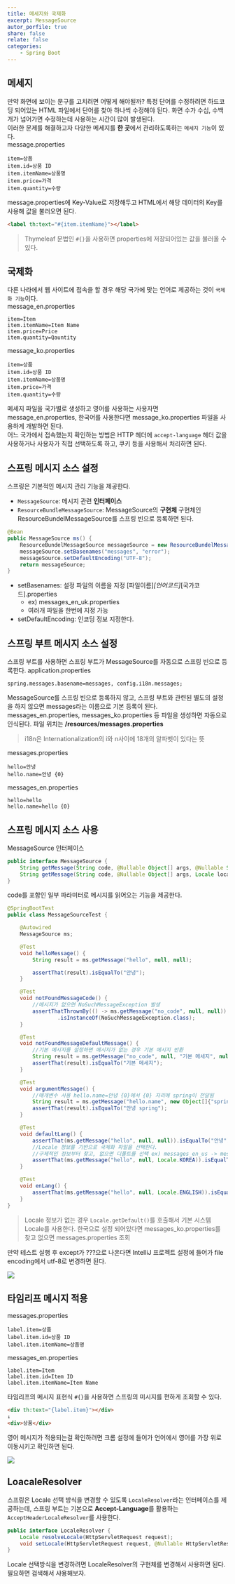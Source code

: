 ```yaml
---
title: 메세지와 국제화
excerpt: MessageSource
autor_porfile: true
share: false
relate: false
categories:
    - Spring Boot
---
```


## 메세지
만약 화면에 보이는 문구를 고치려면 어떻게 해야될까? 특정 단어를 수정하려면 하드코딩 되어있는 HTML 파일에서 단어를 찾아 하나씩 수정해야 된다. 화면 수가 수십, 수백개가 넘어가면 수정하는데 사용하는 시간이 많이 발생된다.  
이러한 문제를 해결하고자 다양한 메세지를 **한 곳**에서 관리하도록하는 `메세지 기능`이 있다.  
message.properties
```
item=상품
item.id=상품 ID
item.itemName=상품명
item.price=가격
item.quantity=수량
```

message.properties에 Key-Value로 저장해두고 HTML에서 해당 데이터의 Key를 사용해 값을 불러오면 된다.
```html
<label th:text="#{item.itemName}"></label>
```

> Thymeleaf 문법인 `#{}`을 사용하면 properties에 저장되어있는 값을 불러올 수 있다.

## 국제화
다른 나라에서 웹 사이트에 접속을 할 경우 해당 국가에 맞는 언어로 제공하는 것이 `국제화 기능`이다.  
message_en.properties
```
item=Item
item.itemName=Item Name
item.price=Price
item.quantity=Qauntity
```

message_ko.properties
```
item=상품
item.id=상품 ID
item.itemName=상품명
item.price=가격
item.quantity=수량
```
메세지 파일을 국가별로 생성하고 영어를 사용하는 사용자면 message_en.properties, 한국어를 사용한다면 message_ko.properties 파일을 사용하게 개발하면 된다.  
어느 국가에서 접속했는지 확인하는 방법은 HTTP 헤더에 `accept-language` 헤더 값을 사용하거나 사용자가 직접 선택하도록 하고, 쿠키 등을 사용해서 처리하면 된다.

## 스프링 메시지 소스 설정
스프링은 기본적인 메시지 관리 기능을 제공한다.  
* `MessageSource`: 메시지 관련 **인터페이스**
* `ResourceBundleMessageSource`: MessageSource의 **구현체**
구현체인 ResourceBundelMessageSource를 스프링 빈으로 등록하면 된다.
```java
@Bean
public MessageSource ms() {
    ResourceBundelMessageSource messageSource = new ResourceBundelMessageSource();
    messageSource.setBasenames("messages", "error");
    messageSource.setDefaultEncoding("UTF-8");
    return messageSource;
}
```

* setBasenames: 설정 파일의 이름을 지정 [파일이름]_[언어코드]_[국가코드].properties
  * ex) messages_en_uk.properties
  * 여러개 파일을 한번에 지정 가능
* setDefaultEncoding: 인코딩 정보 지정한다.

## 스프링 부트 메시지 소스 설정
스프링 부트를 사용하면 스프링 부트가 MessageSource를 자동으로 스프링 빈으로 등록한다.
application.properties
```
spring.messages.basename=messages, config.i18n.messages;
```
MessageSource를 스프링 빈으로 등록하지 않고, 스프링 부트와 관련된 별도의 설정을 하지 않으면 messages라는 이름으로 기본 등록이 된다.  
messages_en.properties, messages_ko.properties 등 파일을 생성하면 자동으로 인식된다. 파일 위치는 **/resources/messages.properties**

> i18n은 Internationalization의 i와 n사이에 18개의 알파벳이 있다는 뜻

messages.properties
```
hello=안녕
hello.name=안녕 {0}
```
messages_en.properties
```
hello=hello
hello.name=hello {0}
```
## 스프링 메시지 소스 사용
MessageSource 인터페이스
```java
public interface MessageSource {
    String getMessage(String code, @Nullable Object[] args, @Nullable String defaultMessage, Locale locale);
    String getMessage(String code, @Nullable Object[] args, Locale locale) throws NoSuchMessageException;
}
```
code를 포함인 일부 파라미터로 메시지를 읽어오는 기능을 제공한다.

```java
@SpringBootTest
public class MessageSourceTest {

    @Autowired
    MessageSource ms;

    @Test
    void helloMessage() {
        String result = ms.getMessage("hello", null, null);

        assertThat(result).isEqualTo("안녕");
    }

    @Test
    void notFoundMessageCode() {
        //메시지가 없으면 NoSuchMessageException 발생
        assertThatThrownBy(() -> ms.getMessage("no_code", null, null))
                .isInstanceOf(NoSuchMessageException.class);
    }

    @Test
    void notFoundMessageDefaultMessage() {
        //기본 메시지를 설정하면 메시지가 없는 경우 기본 메시지 반환
        String result = ms.getMessage("no_code", null, "기본 메세지", null);
        assertThat(result).isEqualTo("기본 메세지");
    }

    @Test
    void argumentMessage() {
        //매개변수 사용 hello.name=안녕 {0}에서 {0} 자리에 spring이 전달됨
        String result = ms.getMessage("hello.name", new Object[]{"spring"}, null);
        assertThat(result).isEqualTo("안녕 spring");
    }

    @Test
    void defaultLang() {
        assertThat(ms.getMessage("hello", null, null)).isEqualTo("안녕");
        //Locale 정보를 기반으로 국제화 파일을 선택한다.
        //구제적인 정보부터 찾고, 없으면 디폴트를 선택 ex) messages_en_us -> messages_en -> messages
        assertThat(ms.getMessage("hello", null, Locale.KOREA)).isEqualTo("안녕");
    }

    @Test
    void enLang() {
        assertThat(ms.getMessage("hello", null, Locale.ENGLISH)).isEqualTo("hello");
    }
}
```

> Locale 정보가 없는 경우 `Locale.getDefault()`를 호출해서 기본 시스템 Locale를 사용한다. 한국으로 설정 되어있다면 messages_ko.properties를 찾고 없으면 messages.properties 조회

만약 테스트 실행 후 except가 ???으로 나온다면 IntelliJ 프로젝트 설정에 들어가 file encoding에서 utf-8로 변경하면 된다.
 <div><img src = "../../assets/images/blogImg/setting_file_encoding.png"/></div>

## 타임리프 메시지 적용
messages.properties
```
label.item=상품
label.item.id=상품 ID
label.item.itemName=상품명
```

messages_en.properties
```
label.item=Item
label.item.id=Item ID
label.item.itemName=Item Name
```

타임리프의 메시지 표현식 `#{}`을 사용하면 스프링의 미시지를 편하게 조회할 수 있다.
```html
<div th:text="{label.item}"></div>
↓
<div>상품</div>
```

영어 메시지가 적용되는걸 확인하려면 크롬 설정에 들어가 언어에서 영어를 가장 위로 이동시키고 확인하면 된다.
<div><img src = "../../assets/images/blogImg/en_messages.png"/></div>

## LoacaleResolver
스프링은 Locale 선택 방식을 변경할 수 있도록 `LocaleResolver`라는 인터페이스를 제공하는데, 스프링 부트는 기본으로 **Accept-Language**를 활용하는 `AcceptHeaderLocaleResolver`를 사용한다.
```java
public interface LocaleResolver {
    Locale resolveLocale(HttpServletRequest request);
    void setLocale(HttpServletRequest request, @Nullable HttpServletResponse response, @Nullable Locale locale);
}
```
Locale 선택방식을 변경하려면 LocaleResolver의 구현체를 변경해서 사용하면 된다. 필요하면 검색해서 샤용해보자.